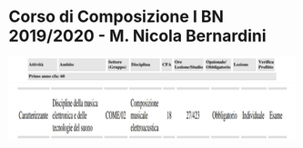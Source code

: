 Corso di Composizione I BN 2019/2020 - M. Nicola Bernardini
==========

<img src="https://github.com/SMERM/BN-Velitchkova/blob/master/Programma%20di%20studi/intestazione.jpeg" length="800">

<img src="https://github.com/SMERM/BN-Velitchkova/blob/master/Programma%20di%20studi/composizione_IBN.jpeg" height="100">
